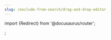 ```yaml
---
slug: /exclude-from-search/drag-and-drop-editor
---
```


import {Redirect} from '@docusaurus/router';

<Redirect to="/404" />;
